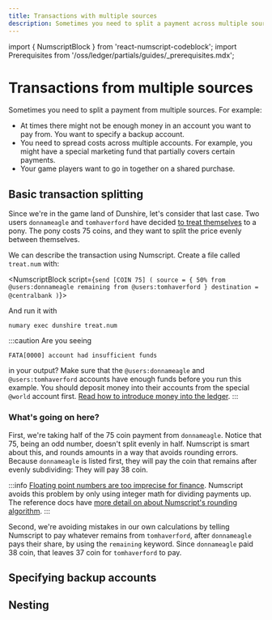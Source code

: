 ```yaml
---
title: Transactions with multiple sources
description: Sometimes you need to split a payment across multiple sources. Learn how to do this with Numscript.
---
```


import { NumscriptBlock } from 'react-numscript-codeblock';
import Prerequisites from '/oss/ledger/partials/guides/_prerequisites.mdx';

<Prerequisites />

# Transactions from multiple sources

Sometimes you need to split a payment from multiple sources. For example:

* At times there might not be enough money in an account you want to pay from. You want to specify a backup account.
* You need to spread costs across multiple accounts. For example, you might have a special marketing fund that partially covers certain payments.
* Your game players want to go in together on a shared purchase.

## Basic transaction splitting

Since we're in the game land of Dunshire, let's consider that last case. Two users `donnameagle` and `tomhaverford` have decided [to treat themselves](https://www.youtube.com/watch?v=gSjM5B3QNlw) to a pony. The pony costs 75 coins, and they want to split the price evenly between themselves.

We can describe the transaction using Numscript. Create a file called `treat.num` with:

<NumscriptBlock script={`send [COIN 75] (
  source = {
    50% from @users:donnameagle
    remaining from @users:tomhaverford
  }
  destination = @centralbank
)`}></NumscriptBlock>

And run it with

```shell
numary exec dunshire treat.num
```

<!-- TODO this is crap. Need a better way to seed the accounts! -->
:::caution
Are you seeing
```
FATA[0000] account had insufficient funds
```
in your output? Make sure that the `@users:donnameagle` and `@users:tomhaverford` accounts have enough funds before you run this example. You should deposit money into their accounts from the special `@world` account first. [Read how to introduce money into the ledger](/oss/ledger/get-started/hello-world/introducing-money).
:::

### What's going on here?

First, we're taking half of the 75 coin payment from `donnameagle`. Notice that 75, being an odd number, doesn't split evenly in half. Numscript is smart about this, and rounds amounts in a way that avoids rounding errors. Because `donnameagle` is listed first, they will pay the coin that remains after evenly subdividing: They will pay 38 coin.

:::info
[Floating point numbers are too imprecise for finance](https://www.youtube.com/watch?v=yZjCQ3T5yXo). Numscript avoids this problem by only using integer math for dividing payments up. The reference docs have [more detail on about Numscript's rounding algorithm](/oss/ledger/reference/numscript/rounding/).
:::

Second, we're avoiding mistakes in our own calculations by telling Numscript to pay whatever remains from `tomhaverford`, after `donnameagle` pays their share, by using the `remaining` keyword. Since `donnameagle` paid 38 coin, that leaves 37 coin for `tomhaverford` to pay.

## Specifying backup accounts

## Nesting